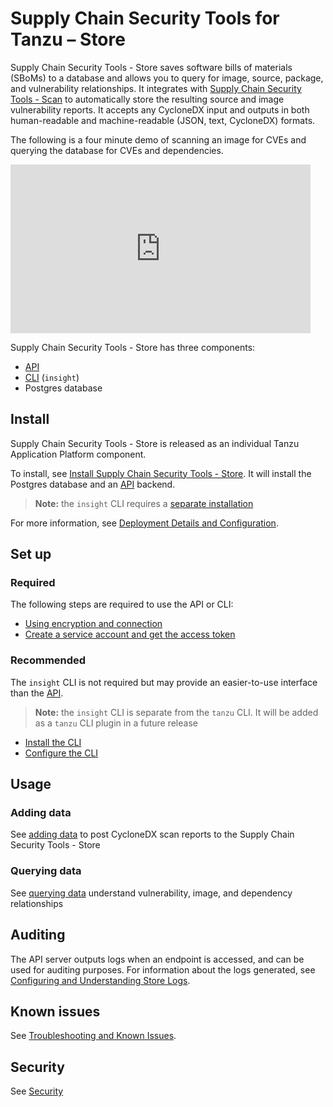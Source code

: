# Supply Chain Security Tools for Tanzu – Store

Supply Chain Security Tools - Store saves software bills of materials (SBoMs) to a database and allows you to query for image, source, package, and vulnerability relationships.  It integrates with [Supply Chain Security Tools - Scan](../scst-scan/overview.md) to automatically store the resulting source and image vulnerability reports. It accepts any CycloneDX input and outputs in both human-readable and machine-readable (JSON, text, CycloneDX) formats.


The following is a four minute demo of scanning an image for CVEs and querying the database for CVEs and dependencies.

<iframe width="480" height="270"
src="https://www.youtube.com/embed/UoWSsJBjFgc"
frameborder="0" allow="autoplay; encrypted-media" allowfullscreen
alt="A demonstration of the features. First ingesting a bill of materials file. Then investigating vulnerabilities of different images."></iframe>

Supply Chain Security Tools - Store has three components:

* [API](api.md)
* [CLI](install_cli.md) (`insight`)
* Postgres database

## Install

Supply Chain Security Tools - Store is released as an individual Tanzu Application Platform component.

To install, see [Install Supply Chain Security Tools - Store](../install-components.md#install-scst-store).  It will install the Postgres database and an [API](api.md) backend.

> **Note:** the `insight` CLI requires a [separate installation](install_cli.md)

For more information, see [Deployment Details and Configuration](deployment_details.md).

## <a id='required-set-up'></a>Set up

### Required

The following steps are required to use the API or CLI:

* [Using encryption and connection](using_encryption_and_connection.md)
* [Create a service account and get the access token](create_service_account_access_token.md)

### Recommended

The `insight` CLI is not required but may provide an easier-to-use interface than the [API](api.md).  

> **Note:** the `insight` CLI is separate from the `tanzu` CLI.  It will be added as a `tanzu` CLI plugin in a future release

* [Install the CLI](install_cli.md)
* [Configure the CLI](configure_cli.md)

## <a id='usage'></a>Usage

### Adding data

See [adding data](add_cyclonedx_to_store.md) to post CycloneDX scan reports to the Supply Chain Security Tools - Store

### Querying data

See [querying data](querying_the_metadata_store.md) understand vulnerability, image, and dependency relationships

## Auditing

The API server outputs logs when an endpoint is accessed, and can be used for auditing purposes. For information about the logs generated, see [Configuring and Understanding Store Logs](logs.md). 


## Known issues

See [Troubleshooting and Known Issues](known_issues.md).

## Security

See [Security](security.md)
